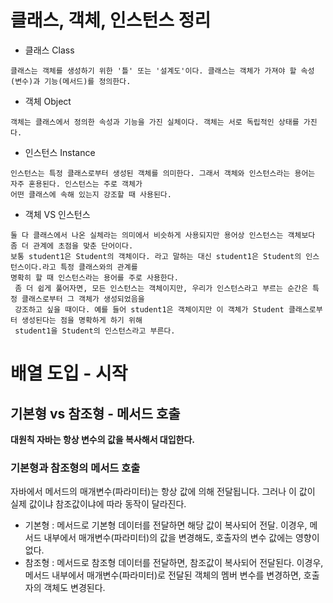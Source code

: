 # 클래스, 객체, 인스턴스 정리

- 클래스 Class

```
클래스는 객체를 생성하기 위한 '틀' 또는 '설계도'이다. 클래스는 객체가 가져야 할 속성(변수)과 기능(메서드)를 정의한다.
```

- 객체 Object

```
객체는 클래스에서 정의한 속성과 기능을 가진 실체이다. 객체는 서로 독립적인 상태를 가진다.
```

- 인스턴스 Instance

```
인스턴스는 특정 클래스로부터 생성된 객체를 의미한다. 그래서 객체와 인스턴스라는 용어는 자주 혼용된다. 인스턴스는 주로 객체가
어떤 클래스에 속해 있는지 강조할 때 사용된다.
```

- 객체 VS 인스턴스

```
둘 다 클래스에서 나온 실체라는 의미에서 비슷하게 사용되지만 용어상 인스턴스는 객체보다 좀 더 관계에 초점을 맞춘 단어이다.
보통 student1은 Student의 객체이다. 라고 말하는 대신 student1은 Student의 인스턴스이다.라고 특정 클래스와의 관계를
명확히 할 때 인스턴스라는 용어를 주로 사용한다.
 좀 더 쉽게 풀어자면, 모든 인스턴스는 객체이지만, 우리가 인스턴스라고 부르는 순간은 특정 클래스로부터 그 객체가 생성되었음을
 강조하고 싶을 때이다. 예를 들어 student1은 객체이지만 이 객체가 Student 클래스로부터 생성된다는 점을 명확하게 하기 위해
 student1을 Student의 인스턴스라고 부른다.
```

# 배열 도입 - 시작

## 기본형 vs 참조형 - 메서드 호출

**대원칙 자바는 항상 변수의 값을 복사해서 대입한다.**

### 기본형과 참조형의 메서드 호출

자바에서 메서드의 매개변수(파라미터)는 항상 값에 의해 전달됩니다. 그러나 이 값이 실제 값이냐 참조값이냐에 따라 동작이 달라진다.

- 기본형 : 메서드로 기본형 데이터를 전달하면 해당 값이 복사되어 전달. 이경우, 메서드 내부에서 매개변수(파라미터)의 값을 변경해도, 호출자의 변수 값에는 영향이 없다.
- 참조형 : 메서드로 참조형 데이터를 전달하면, 참조값이 복사되어 전달된다. 이경우, 메서드 내부에서 매개변수(파라미터)로 전달된 객체의 멤버 변수를 변경하면, 호출자의 객체도
  변경된다.